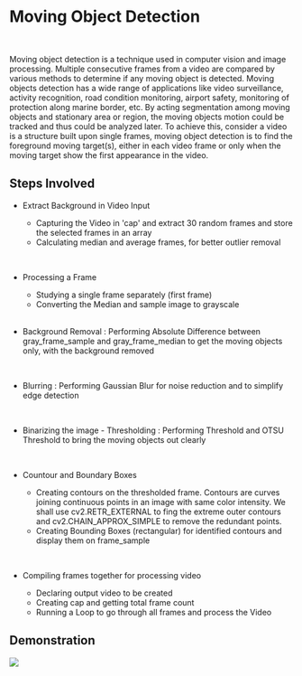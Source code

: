 # Moving Object Detection
<br>

Moving object detection is a technique used in computer vision and image processing. Multiple consecutive frames from a video are compared by various methods to determine if any moving object is detected. Moving objects detection has a wide range of applications like video surveillance, activity recognition, road condition monitoring, airport safety, monitoring of protection along marine border, etc. By acting segmentation among moving objects and stationary area or region, the moving objects motion could be tracked and thus could be analyzed later. To achieve this, consider a video is a structure built upon single frames, moving object detection is to find the foreground moving target(s), either in each video frame or only when the moving target show the first appearance in the video.


## Steps Involved
- Extract Background in Video Input

    -  Capturing the Video in 'cap' and extract 30 random frames and store the selected frames in an array
    -  Calculating median and average frames, for better outlier removal
 <br>
 
- Processing a Frame
    -  Studying a single frame separately (first frame)
    -  Converting the Median and sample image to grayscale
  <br>
  
- Background Removal : Performing Absolute Difference between gray_frame_sample and gray_frame_median to get the moving objects only, with the background removed
 <br>
 
- Blurring : Performing Gaussian Blur for noise reduction and to simplify edge detection
 <br>
 
- Binarizing the image - Thresholding : Performing Threshold and OTSU Threshold to bring the moving objects out clearly
 <br>
 
- Countour and Boundary Boxes

    -  Creating contours on the thresholded frame. Contours are curves joining continuous points in an image with same color intensity. We shall use cv2.RETR_EXTERNAL to fing the extreme outer contours and cv2.CHAIN_APPROX_SIMPLE to remove the redundant points.
    -  Creating Bounding Boxes (rectangular) for identified contours and display them on frame_sample
 <br>
 
- Compiling frames together for processing video

    -  Declaring output video to be created
    -  Creating cap and getting total frame count
    -  Running a Loop to go through all frames and process the Video

## Demonstration

![](Media/Detect.gif)
